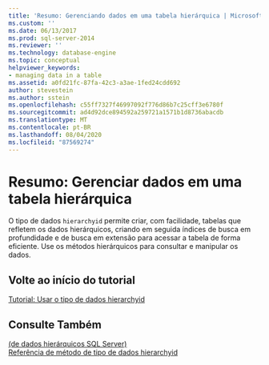 ```yaml
---
title: 'Resumo: Gerenciando dados em uma tabela hierárquica | Microsoft Docs'
ms.custom: ''
ms.date: 06/13/2017
ms.prod: sql-server-2014
ms.reviewer: ''
ms.technology: database-engine
ms.topic: conceptual
helpviewer_keywords:
- managing data in a table
ms.assetid: a0fd21fc-87fa-42c3-a3ae-1fed24cdd692
author: stevestein
ms.author: sstein
ms.openlocfilehash: c55ff7327f46997092f776d86b7c25cff3e6780f
ms.sourcegitcommit: ad4d92dce894592a259721a1571b1d8736abacdb
ms.translationtype: MT
ms.contentlocale: pt-BR
ms.lasthandoff: 08/04/2020
ms.locfileid: "87569274"
---
```

# <a name="summary-managing-data-in-a-hierarchical-table"></a>Resumo: Gerenciar dados em uma tabela hierárquica
  O tipo de dados `hierarchyid` permite criar, com facilidade, tabelas que refletem os dados hierárquicos, criando em seguida índices de busca em profundidade e de busca em extensão para acessar a tabela de forma eficiente. Use os métodos hierárquicos para consultar e manipular os dados.  
  
## <a name="return-to-the-start-of-the-tutorial"></a>Volte ao início do tutorial  
 [Tutorial: Usar o tipo de dados hierarchyid](tutorial-using-the-hierarchyid-data-type.md)  
  
## <a name="see-also"></a>Consulte Também  
 [&#40;de dados hierárquicos SQL Server&#41;](../hierarchical-data-sql-server.md)   
 [Referência de método de tipo de dados hierarchyid](/sql/t-sql/data-types/hierarchyid-data-type-method-reference)  
  
  
